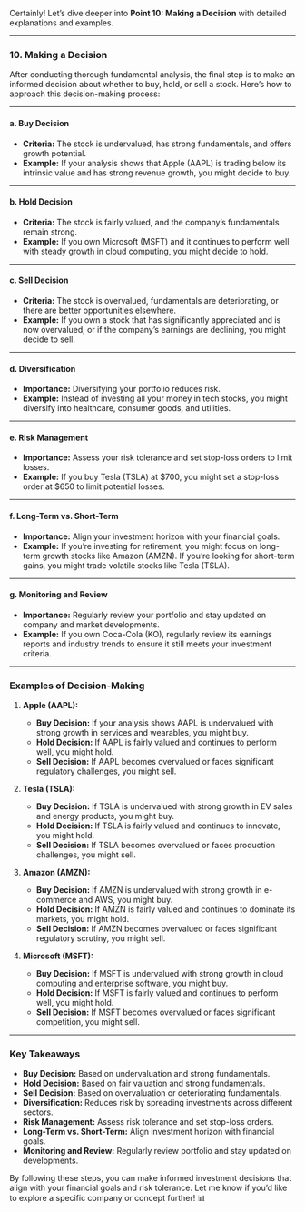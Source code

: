 Certainly! Let’s dive deeper into **Point 10: Making a Decision** with detailed explanations and examples.

---

### **10. Making a Decision**

After conducting thorough fundamental analysis, the final step is to make an informed decision about whether to buy, hold, or sell a stock. Here’s how to approach this decision-making process:

---

#### **a. Buy Decision**
   - **Criteria:** The stock is undervalued, has strong fundamentals, and offers growth potential.
   - **Example:** If your analysis shows that Apple (AAPL) is trading below its intrinsic value and has strong revenue growth, you might decide to buy.

---

#### **b. Hold Decision**
   - **Criteria:** The stock is fairly valued, and the company’s fundamentals remain strong.
   - **Example:** If you own Microsoft (MSFT) and it continues to perform well with steady growth in cloud computing, you might decide to hold.

---

#### **c. Sell Decision**
   - **Criteria:** The stock is overvalued, fundamentals are deteriorating, or there are better opportunities elsewhere.
   - **Example:** If you own a stock that has significantly appreciated and is now overvalued, or if the company’s earnings are declining, you might decide to sell.

---

#### **d. Diversification**
   - **Importance:** Diversifying your portfolio reduces risk.
   - **Example:** Instead of investing all your money in tech stocks, you might diversify into healthcare, consumer goods, and utilities.

---

#### **e. Risk Management**
   - **Importance:** Assess your risk tolerance and set stop-loss orders to limit losses.
   - **Example:** If you buy Tesla (TSLA) at $700, you might set a stop-loss order at $650 to limit potential losses.

---

#### **f. Long-Term vs. Short-Term**
   - **Importance:** Align your investment horizon with your financial goals.
   - **Example:** If you’re investing for retirement, you might focus on long-term growth stocks like Amazon (AMZN). If you’re looking for short-term gains, you might trade volatile stocks like Tesla (TSLA).

---

#### **g. Monitoring and Review**
   - **Importance:** Regularly review your portfolio and stay updated on company and market developments.
   - **Example:** If you own Coca-Cola (KO), regularly review its earnings reports and industry trends to ensure it still meets your investment criteria.

---

### **Examples of Decision-Making**

1. **Apple (AAPL):**
   - **Buy Decision:** If your analysis shows AAPL is undervalued with strong growth in services and wearables, you might buy.
   - **Hold Decision:** If AAPL is fairly valued and continues to perform well, you might hold.
   - **Sell Decision:** If AAPL becomes overvalued or faces significant regulatory challenges, you might sell.

2. **Tesla (TSLA):**
   - **Buy Decision:** If TSLA is undervalued with strong growth in EV sales and energy products, you might buy.
   - **Hold Decision:** If TSLA is fairly valued and continues to innovate, you might hold.
   - **Sell Decision:** If TSLA becomes overvalued or faces production challenges, you might sell.

3. **Amazon (AMZN):**
   - **Buy Decision:** If AMZN is undervalued with strong growth in e-commerce and AWS, you might buy.
   - **Hold Decision:** If AMZN is fairly valued and continues to dominate its markets, you might hold.
   - **Sell Decision:** If AMZN becomes overvalued or faces significant regulatory scrutiny, you might sell.

4. **Microsoft (MSFT):**
   - **Buy Decision:** If MSFT is undervalued with strong growth in cloud computing and enterprise software, you might buy.
   - **Hold Decision:** If MSFT is fairly valued and continues to perform well, you might hold.
   - **Sell Decision:** If MSFT becomes overvalued or faces significant competition, you might sell.

---

### **Key Takeaways**
- **Buy Decision:** Based on undervaluation and strong fundamentals.
- **Hold Decision:** Based on fair valuation and strong fundamentals.
- **Sell Decision:** Based on overvaluation or deteriorating fundamentals.
- **Diversification:** Reduces risk by spreading investments across different sectors.
- **Risk Management:** Assess risk tolerance and set stop-loss orders.
- **Long-Term vs. Short-Term:** Align investment horizon with financial goals.
- **Monitoring and Review:** Regularly review portfolio and stay updated on developments.

By following these steps, you can make informed investment decisions that align with your financial goals and risk tolerance. Let me know if you’d like to explore a specific company or concept further! 📊